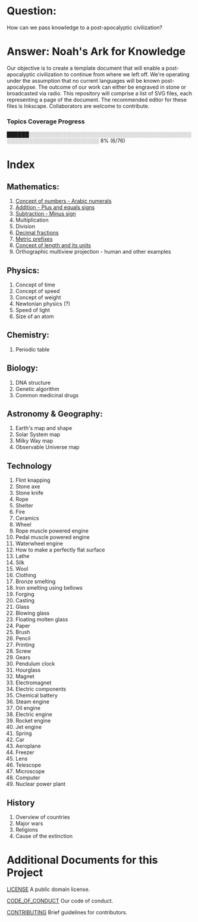 # Question:
How can we pass knowledge to a post-apocalyptic civilization?

# Answer: Noah's Ark for Knowledge
Our objective is to create a template document that will enable a post-apocalyptic civilization to continue from where we left off.
We're operating under the assumption that no current languages will be known post-apocalypse.
The outcome of our work can either be engraved in stone or broadcasted via radio.
This repository will comprise a list of SVG files, each representing a page of the document.
The recommended editor for these files is Inkscape.
Collaborators are welcome to contribute.

### Topics Coverage Progress
██████░░░░░░░░░░░░░░░░░░░░░░░░░░░░░░░░░░░░░░░░░░░░░░░░░░░░░░░░░░░░░░░░░░░░░ 8% (6/76)

# Index
## Mathematics:

1. [Concept of numbers - Arabic numerals](Math/Concept%20of%20numbers%20-%20Arabic%20numerals.svg)
2. [Addition - Plus and equals signs](Math/Addition%20-%20Plus%20and%20equals%20signs.svg)
3. [Subtraction - Minus sign](Math/Subtraction%20-%20Minus%20sign.svg)
4. Multiplication
5. Division
6. [Decimal fractions](Math/Decimal%20fractions.svg)
7. [Metric prefixes](Math/Metric%20prefixes.svg)
8. [Concept of length and its units](Math/Concept%20of%20length%20and%20its%20units.svg)
9. Orthographic multiview projection - human and other examples

## Physics:

1. Concept of time
2. Concept of speed
3. Concept of weight
4. Newtonian physics (?)
5. Speed of light
6. Size of an atom

## Chemistry:

1. Periodic table

## Biology:

1. DNA structure
2. Genetic algorithm
3. Common medicinal drugs

## Astronomy & Geography:

1. Earth's map and shape
2. Solar System map
3. Milky Way map
4. Observable Universe map

## Technology

1. Flint knapping
2. Stone axe
3. Stone knife
4. Rope
5. Shelter
6. Fire
7. Ceramics
8. Wheel
9. Rope muscle powered engine
10. Pedal muscle powered engine
11. Waterwheel engine
12. How to make a perfectly flat surface
13. Lathe
14. Silk
15. Wool
16. Clothing
17. Bronze smelting
18. Iron smelting using bellows
19. Forging
20. Casting
21. Glass
22. Blowing glass
23. Floating molten glass
24. Paper
25. Brush
26. Pencil
27. Printing
28. Screw
29. Gears
30. Pendulum clock
31. Hourglass
32. Magnet
33. Electromagnet
34. Electric components
35. Chemical battery
36. Steam engine
37. Oil engine
38. Electric engine
39. Rocket engine
40. Jet engine
41. Spring
42. Car
43. Aeroplane
44. Freezer
45. Lens
46. Telescope
47. Microscope
48. Computer
49. Nuclear power plant 

## History

1. Overview of countries
2. Major wars
3. Religions
4. Cause of the extinction

# Additional Documents for this Project
[LICENSE](LICENSE) A public domain license.

[CODE_OF_CONDUCT](CODE_OF_CONDUCT.md) Our code of conduct.

[CONTRIBUTING](CONTRIBUTING.md) Brief guidelines for contributors.
